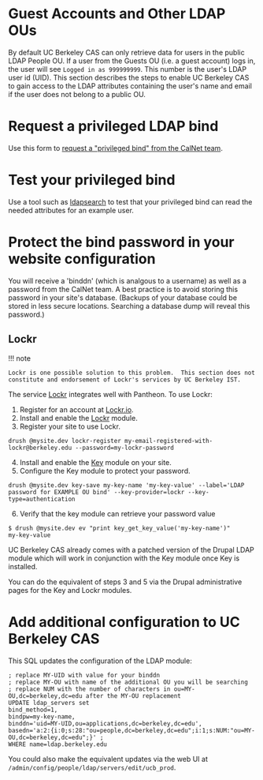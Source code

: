 
# Guest Accounts and Other LDAP OUs
By default UC Berkeley CAS can only retrieve data for users in the public LDAP 
People OU. If a user from the Guests OU (i.e. a guest account) logs in, the user 
will see `Logged in as 999999999`.  This number is the user's LDAP user id (UID). 
This section describes the steps to enable UC Berkeley CAS to gain access to the 
LDAP attributes containing the user's name and email if the user does not belong 
to a public OU.

# Request a privileged LDAP bind

Use this form to [request
a "privileged bind" from the CalNet team](https://calnetweb.berkeley.edu/calnet-technologists/ldap-directory-service/resources-developers/applying-directory-access).

# Test your privileged bind

Use a tool such as [ldapsearch](https://wikihub.berkeley.edu/x/jwRbC) to test that your privileged bind can read the needed attributes for an example user.

# Protect the bind password in your website configuration

You will receive a 'binddn' (which is analgous to a username) as well as a password from the CalNet team. 
A best practice is to avoid storing this password in your site's database. (Backups
of your database could be stored in less secure locations. Searching a database
dump will reveal this password.)
 
## Lockr 

!!! note

    Lockr is one possible solution to this problem.  This section does not constitute and endorsement of Lockr's services by UC Berkeley IST.
    
The service [Lockr](https://lockr.io) integrates well with Pantheon. To use Lockr:

1. Register for an account at [Lockr.io](https://lockr.io).
2. Install and enable the [Lockr](https://www.drupal.org/project/lockr) module.
3. Register your site to use Lockr.
```
drush @mysite.dev lockr-register my-email-registered-with-lockr@berkeley.edu --password=my-lockr-password
```
4. Install and enable the [Key](https://www.drupal.org/project/key) module on your site.
5. Configure the Key module to protect your password.
```
drush @mysite.dev key-save my-key-name 'my-key-value' --label='LDAP password for EXAMPLE OU bind' --key-provider=lockr --key-type=authentication
```
6. Verify that the key module can retrieve your password value
```
$ drush @mysite.dev ev "print key_get_key_value('my-key-name')"
my-key-value
```

UC Berkeley CAS already comes with a patched version of the Drupal LDAP module 
which will work in conjunction with the Key module once Key is installed. 

You can do the equivalent of steps 3 and 5 via the Drupal administrative pages for the Key and Lockr modules.

# Add additional configuration to UC Berkeley CAS

This SQL updates the configuration of the LDAP module:

```
; replace MY-UID with value for your binddn
; replace MY-OU with name of the additional OU you will be searching
; replace NUM with the number of characters in ou=MY-OU,dc=berkeley,dc=edu after the MY-OU replacement
UPDATE ldap_servers set 
bind_method=1, 
bindpw=my-key-name, 
binddn='uid=MY-UID,ou=applications,dc=berkeley,dc=edu',
basedn='a:2:{i:0;s:28:"ou=people,dc=berkeley,dc=edu";i:1;s:NUM:"ou=MY-OU,dc=berkeley,dc=edu";}' ; 
WHERE name=ldap.berkeley.edu
```
You could also make the equivalent updates via the web UI at `/admin/config/people/ldap/servers/edit/ucb_prod`.

